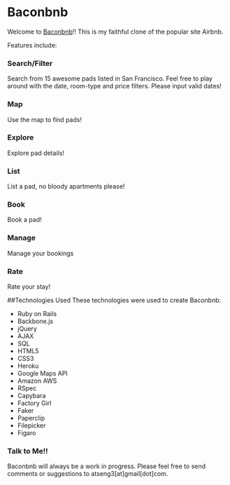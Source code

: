 # Baconbnb
Welcome to [Baconbnb](http://www.baconbnb.com)!!
This is my faithful clone of the popular site Airbnb.

Features include: 
### Search/Filter
Search from 15 awesome pads listed in San Francisco. Feel free to play around with the date, room-type and price filters. Please input valid dates!
### Map
Use the map to find pads!
### Explore
Explore pad details!
### List
List a pad, no bloody apartments please!
### Book
Book a pad!
### Manage
Manage your bookings
### Rate
Rate your stay!

##Technologies Used
These technologies were used to create Baconbnb:
* Ruby on Rails
* Backbone.js
* jQuery
* AJAX
* SQL
* HTML5
* CSS3
* Heroku
* Google Maps API
* Amazon AWS
* RSpec
* Capybara
* Factory Girl
* Faker
* Paperclip
* Filepicker
* Figaro

### Talk to Me!!
Baconbnb will always be a work in progress. Please feel free to send comments or suggestions to atseng3[at]gmail[dot]com.
